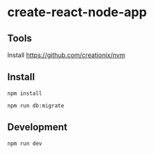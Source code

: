 # create-react-node-app

## Tools

Install https://github.com/creationix/nvm

## Install

```npm install```

```npm run db:migrate```

## Development

```npm run dev```
